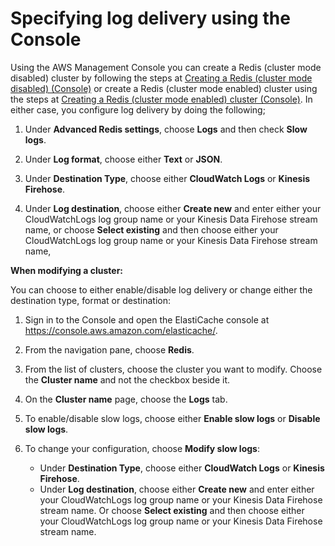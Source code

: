 # Specifying log delivery using the Console<a name="Console_Log"></a>

Using the AWS Management Console you can create a Redis \(cluster mode disabled\) cluster by following the steps at [Creating a Redis \(cluster mode disabled\) \(Console\)](Clusters.Create.md#Clusters.Create.CON.Redis) or create a Redis \(cluster mode enabled\) cluster using the steps at [Creating a Redis \(cluster mode enabled\) cluster \(Console\)](Clusters.Create.md#Clusters.Create.CON.RedisCluster)\. In either case, you configure log delivery by doing the following;

1. Under **Advanced Redis settings**, choose **Logs** and then check **Slow logs**\.

1. Under **Log format**, choose either **Text** or **JSON**\.

1. Under **Destination Type**, choose either **CloudWatch Logs** or **Kinesis Firehose**\.

1. Under **Log destination**, choose either **Create new** and enter either your CloudWatchLogs log group name or your Kinesis Data Firehose stream name, or choose **Select existing** and then choose either your CloudWatchLogs log group name or your Kinesis Data Firehose stream name,

**When modifying a cluster:**

You can choose to either enable/disable log delivery or change either the destination type, format or destination:

1. Sign in to the Console and open the ElastiCache console at [https://console\.aws\.amazon\.com/elasticache/](https://console.aws.amazon.com/elasticache/)\.

1. From the navigation pane, choose **Redis**\.

1. From the list of clusters, choose the cluster you want to modify\. Choose the **Cluster name** and not the checkbox beside it\.

1. On the **Cluster name** page, choose the **Logs** tab\.

1. To enable/disable slow logs, choose either **Enable slow logs** or **Disable slow logs**\.

1. To change your configuration, choose **Modify slow logs**:
   + Under **Destination Type**, choose either **CloudWatch Logs** or **Kinesis Firehose**\.
   + Under **Log destination**, choose either **Create new** and enter either your CloudWatchLogs log group name or your Kinesis Data Firehose stream name\. Or choose **Select existing** and then choose either your CloudWatchLogs log group name or your Kinesis Data Firehose stream name\.
